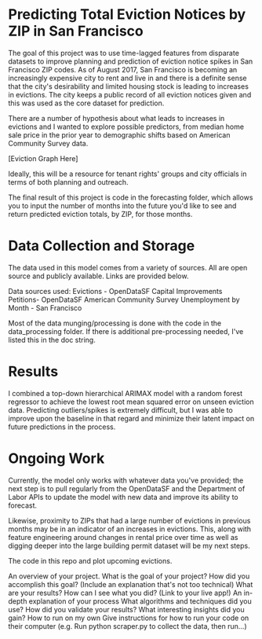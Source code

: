 # Predicting Total Eviction Notices by ZIP in San Francisco

The goal of this project was to use time-lagged features from disparate datasets to improve planning and prediction of eviction notice spikes in San Francisco ZIP codes. As of August 2017, San Francisco is becoming an increasingly expensive city to rent and live in and there is a definite sense that the city's desirability and limited housing stock is leading to increases in evictions. The city keeps a public record of all eviction notices given and this was used as the core dataset for prediction.

There are a number of hypothesis about what leads to increases in evictions and I wanted to explore possible predictors, from median home sale price in the prior year to demographic shifts based on American Community Survey data.

[Eviction Graph Here]

Ideally, this will be a resource for tenant rights' groups and city officials in terms of both planning and outreach.

The final result of this project is code in the forecasting folder, which allows you to input the number of months into the future you'd like to see and return predicted eviction totals, by ZIP, for those months.


# Data Collection and Storage
The data used in this model comes from a variety of sources. All are open source and publicly available. Links are provided below.

Data sources used:
Evictions - OpenDataSF
Capital Improvements Petitions- OpenDataSF
American Community Survey
Unemployment by Month - San Francisco

Most of the data munging/processing is done with the code in the data_processing folder. If there is additional pre-processing needed, I've listed this in the doc string.

# Results
I combined a top-down hierarchical ARIMAX model with a random forest regressor to achieve the lowest root mean squared error on unseen eviction data. Predicting outliers/spikes is extremely difficult, but I was able to improve upon the baseline in that regard and minimize their latent impact on future predictions in the process.


# Ongoing Work
Currently, the model only works with whatever data you've provided; the next step is to pull regularly from the OpenDataSF and the Department of Labor APIs to update the model with new data and improve its ability to forecast.

Likewise, proximity to ZIPs that had a large number of evictions in previous months may be in an indicator of an increases in evictions. This, along with feature engineering around changes in rental price over time as well as digging deeper into the large building permit dataset will be my next steps.



The code in this repo  and plot upcoming evictions.  




An overview of your project.
What is the goal of your project?
How did you accomplish this goal? (Include an explanation that's not too technical)
What are your results?
How can I see what you did? (Link to your live app!)
An in-depth explanation of your process
What algorithms and techniques did you use?
How did you validate your results?
What interesting insights did you gain?
How to run on my own
Give instructions for how to run your code on their computer (e.g. Run python scraper.py to collect the data, then run...)
